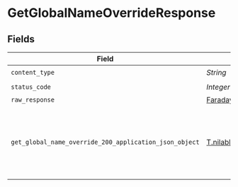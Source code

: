 # GetGlobalNameOverrideResponse


## Fields

| Field                                                                                                                                | Type                                                                                                                                 | Required                                                                                                                             | Description                                                                                                                          |
| ------------------------------------------------------------------------------------------------------------------------------------ | ------------------------------------------------------------------------------------------------------------------------------------ | ------------------------------------------------------------------------------------------------------------------------------------ | ------------------------------------------------------------------------------------------------------------------------------------ |
| `content_type`                                                                                                                       | *String*                                                                                                                             | :heavy_check_mark:                                                                                                                   | N/A                                                                                                                                  |
| `status_code`                                                                                                                        | *Integer*                                                                                                                            | :heavy_check_mark:                                                                                                                   | N/A                                                                                                                                  |
| `raw_response`                                                                                                                       | [Faraday::Response](https://www.rubydoc.info/gems/faraday/Faraday/Response)                                                          | :heavy_minus_sign:                                                                                                                   | N/A                                                                                                                                  |
| `get_global_name_override_200_application_json_object`                                                                               | [T.nilable(Operations::GetGlobalNameOverride200ApplicationJSON)](../../models/operations/getglobalnameoverride200applicationjson.md) | :heavy_minus_sign:                                                                                                                   | A successful response that contains the simpleObject sent in the request body                                                        |